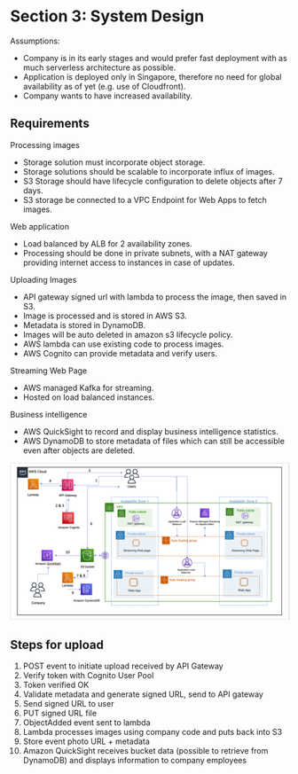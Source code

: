 # Section 3: System Design

Assumptions: 
- Company is in its early stages and would prefer fast deployment with as much serverless architecture as possible.
- Application is deployed only in Singapore, therefore no need for global availability as of yet (e.g. use of Cloudfront).
- Company wants to have increased availability.

## Requirements

Processing images 
- Storage solution must incorporate object storage.
- Storage solutions should be scalable to incorporate influx of images.
- S3 Storage should have lifecycle configuration to delete objects after 7 days.
- S3 storage be connected to a VPC Endpoint for Web Apps to fetch images.

Web application
- Load balanced by ALB for 2 availability zones.
- Processing should be done in private subnets, with a NAT gateway providing internet access to instances in case of updates.

Uploading Images
- API gateway signed url with lambda to process the image, then saved in S3.
- Image is processed and is stored in AWS S3.
- Metadata is stored in DynamoDB.
- Images will be auto deleted in amazon s3 lifecycle policy.
- AWS lambda can use existing code to process images.
- AWS Cognito can provide metadata and verify users.

Streaming Web Page 
- AWS managed Kafka for streaming.
- Hosted on load balanced instances.

Business intelligence
- AWS QuickSight to record and display business intelligence statistics.
- AWS DynamoDB to store metadata of files which can still be accessible even after objects are deleted.

![AWS architecture](https://github.com/BenFheng/dataeng_test/blob/50d88831d02c5ba6655430a62318efed7072f280/Section_3/AWS%20architecture.png)

## Steps for upload

1. POST event to initiate upload received by API Gateway
2. Verify token with Cognito User Pool
3. Token verified OK
4. Validate metadata and generate signed URL, send to API gateway
5. Send signed URL to user
6. PUT signed URL file
7. ObjectAdded event sent to lambda
8. Lambda processes images using company code and puts back into S3
9. Store event photo URL + metadata
10. Amazon QuickSight receives bucket data (possible to retrieve from DynamoDB) and displays information to company employees

